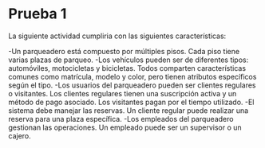 # Prueba 1

La siguiente actividad cumpliria con las siguientes características:

-Un parqueadero está compuesto por múltiples pisos. Cada piso tiene varias plazas de parqueo.
-Los vehículos pueden ser de diferentes tipos: automóviles, motocicletas y bicicletas. Todos comparten características comunes como matrícula, modelo y color, pero tienen atributos específicos según el tipo.
-Los usuarios del parqueadero pueden ser clientes regulares o visitantes. Los clientes regulares tienen una suscripción activa y un método de pago asociado. Los visitantes pagan por el tiempo utilizado.
-El sistema debe manejar las reservas. Un cliente regular puede realizar una reserva para una plaza específica.
-Los empleados del parqueadero gestionan las operaciones. Un empleado puede ser un supervisor o un cajero.
